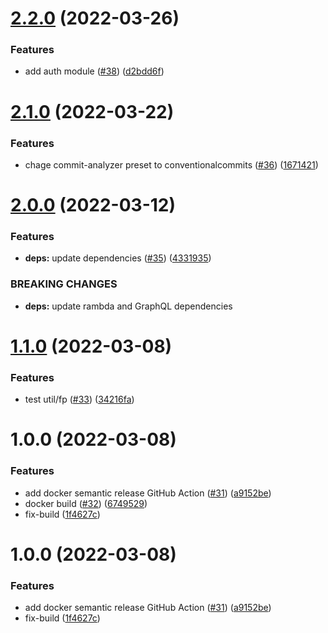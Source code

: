 # [2.2.0](https://github.com/hobroker/tshows-api/compare/v2.1.0...v2.2.0) (2022-03-26)


### Features

* add auth module ([#38](https://github.com/hobroker/tshows-api/issues/38)) ([d2bdd6f](https://github.com/hobroker/tshows-api/commit/d2bdd6f5e83034a193d89bb8d25440173029fbdf))

# [2.1.0](https://github.com/hobroker/tshows-api/compare/v2.0.0...v2.1.0) (2022-03-22)


### Features

* chage commit-analyzer preset to conventionalcommits ([#36](https://github.com/hobroker/tshows-api/issues/36)) ([1671421](https://github.com/hobroker/tshows-api/commit/167142168f83228d67d54ef0a2628febbfe46c6a))

# [2.0.0](https://github.com/hobroker/tshows-api/compare/v1.1.0...v2.0.0) (2022-03-12)


### Features

* **deps:** update dependencies ([#35](https://github.com/hobroker/tshows-api/issues/35)) ([4331935](https://github.com/hobroker/tshows-api/commit/4331935ace19ed2f2d64818776afaea3dddbee17))


### BREAKING CHANGES

* **deps:** update rambda and GraphQL dependencies

# [1.1.0](https://github.com/hobroker/tshows-api/compare/v1.0.0...v1.1.0) (2022-03-08)


### Features

* test util/fp ([#33](https://github.com/hobroker/tshows-api/issues/33)) ([34216fa](https://github.com/hobroker/tshows-api/commit/34216faf0398098316cec91c8ec02e83e5a1a70b))

# 1.0.0 (2022-03-08)


### Features

* add docker semantic release GitHub Action ([#31](https://github.com/hobroker/tshows-api/issues/31)) ([a9152be](https://github.com/hobroker/tshows-api/commit/a9152be4b78bc45ad947f5533b3fb9d505d02344))
* docker build ([#32](https://github.com/hobroker/tshows-api/issues/32)) ([6749529](https://github.com/hobroker/tshows-api/commit/674952913e1b005e66bfafa7c1718f3e68acff9f))
* fix-build ([1f4627c](https://github.com/hobroker/tshows-api/commit/1f4627c5c32e772c14786878652eec3fd085fe69))

# 1.0.0 (2022-03-08)


### Features

* add docker semantic release GitHub Action ([#31](https://github.com/hobroker/tshows-api/issues/31)) ([a9152be](https://github.com/hobroker/tshows-api/commit/a9152be4b78bc45ad947f5533b3fb9d505d02344))
* fix-build ([1f4627c](https://github.com/hobroker/tshows-api/commit/1f4627c5c32e772c14786878652eec3fd085fe69))
